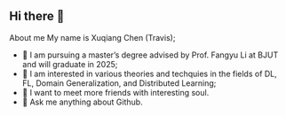 ## Hi there 👋
About me
My name is Xuqiang Chen (Travis);
- 💙 I am pursuing a master’s degree advised by Prof. Fangyu Li at BJUT and will graduate in 2025;
- 🧡 I am interested in various theories and techquies in the fields of DL, FL, Domain Generalization, and Distributed Learning;
- 💛 I want to meet more friends with interesting soul.
- 💚 Ask me anything about Github.



<!--
**VIVIDryan/VIVIDryan** is a ✨ _special_ ✨ repository because its `README.md` (this file) appears on your GitHub profile.

Here are some ideas to get you started:

- 🔭 I’m currently working on ...
- 🌱 I’m currently learning ...
- 👯 I’m looking to collaborate on ...
- 🤔 I’m looking for help with ...
- 💬 Ask me about ...
- 📫 How to reach me: ...
- 😄 Pronouns: ...
- ⚡ Fun fact: ...
-->
